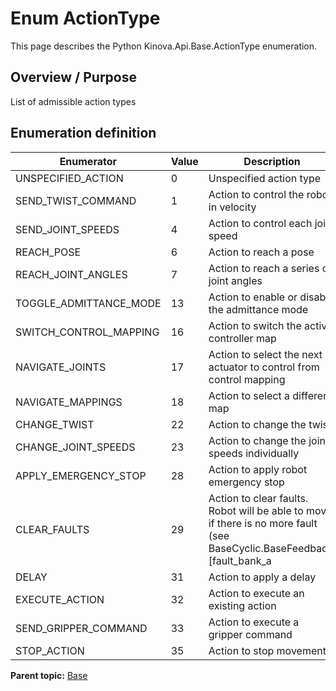 # Enum ActionType

This page describes the Python Kinova.Api.Base.ActionType enumeration.

## Overview / Purpose

List of admissible action types

## Enumeration definition

|Enumerator|Value|Description|
|----------|-----|-----------|
|UNSPECIFIED\_ACTION|0|Unspecified action type|
|SEND\_TWIST\_COMMAND|1|Action to control the robot in velocity|
|SEND\_JOINT\_SPEEDS|4|Action to control each joint speed|
|REACH\_POSE|6|Action to reach a pose|
|REACH\_JOINT\_ANGLES|7|Action to reach a series of joint angles|
|TOGGLE\_ADMITTANCE\_MODE|13|Action to enable or disable the admittance mode|
|SWITCH\_CONTROL\_MAPPING|16|Action to switch the active controller map|
|NAVIGATE\_JOINTS|17|Action to select the next actuator to control from control mapping|
|NAVIGATE\_MAPPINGS|18|Action to select a different map|
|CHANGE\_TWIST|22|Action to change the twist|
|CHANGE\_JOINT\_SPEEDS|23|Action to change the joint speeds individually|
|APPLY\_EMERGENCY\_STOP|28|Action to apply robot emergency stop|
|CLEAR\_FAULTS|29|Action to clear faults. Robot will be able to move if there is no more fault \(see BaseCyclic.BaseFeedback.\[fault\_bank\_a | fault\_bank\_b\]\)|
|DELAY|31|Action to apply a delay|
|EXECUTE\_ACTION|32|Action to execute an existing action|
|SEND\_GRIPPER\_COMMAND|33|Action to execute a gripper command|
|STOP\_ACTION|35|Action to stop movement|

**Parent topic:** [Base](../references/summary_Base.md)

